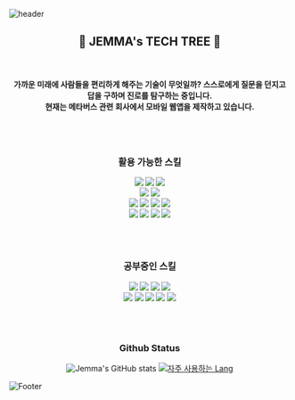 ![header](https://capsule-render.vercel.app/api?type=waving&color=timeGradient&height=300&text=어제와는%20다른%20오늘&animation=fadeIn&fontSize=80)

<h2 align="center"> 🚀 JEMMA's TECH TREE 🚀</h2>

<br>

<h4 align="center"> 가까운 미래에 사람들을 편리하게 해주는 기술이 무엇일까? 스스로에게 질문을 던지고 답을 구하며 진로를 탐구하는 중입니다. <br> 현재는 메타버스 관련 회사에서 모바일 웹앱을 제작하고 있습니다.<h4>


<br>
	
	
	
<br>

<div align="center">
<h3> 활용 가능한 스킬 </h3>
<img src="https://img.shields.io/badge/Flutter-02569B?style=plat&logo=Flutter&logoColor=white"/> 
<img src="https://img.shields.io/badge/Vue-4FC08D?style=plat&logo=vue.js&logoColor=white"/> 
<img src="https://img.shields.io/badge/React-61DAFB?style=plat&logo=React&logoColor=white&"/>
<br>
<img src="https://img.shields.io/badge/Dart-0175C2?style=plat&logo=dart&logoColor=white"/>
<img src="https://img.shields.io/badge/Kotlin-7F52FF?style=plat&logo=Kotlin&logoColor=white"/>
<br>
<img src="https://img.shields.io/badge/JavaScript-F7DF1E?style=plat&logo=javascript&logoColor=white"/>
<img src="https://img.shields.io/badge/TypeScript-3178C6?style=plat&logo=TypeScript&logoColor=white"/>
<img src="https://img.shields.io/badge/Node.js-339933?style=plat&logo=node.js&logoColor=white"/>
<img src="https://img.shields.io/badge/Nest.js-E0234E?style=plat&logo=NestJS&logoColor=white"/>
<br>
<img src="https://img.shields.io/badge/MySQL-4479A1?style=plat&logo=mysql&logoColor=white"/>
<img src="https://img.shields.io/badge/MongoDB-47A248?style=plat&logo=mongoDB&logoColor=white&fontColor=white"/>
<img src="https://img.shields.io/badge/Firebase-FFCA28?style=plat&logo=firebase&logoColor=white"/>
<img src="https://img.shields.io/badge/Github-181717?style=plat&logo=github&logoColor=white"/>


<br><br>

<h3> 공부중인 스킬 </h3>
<img src="https://img.shields.io/badge/Python-FECC00?style=plat&logo=python&logoColor=white"/>
<img src="https://img.shields.io/badge/django-092E20?style=plat&logo=django&logoColor=white&fontColor=white"/>
<img src="https://img.shields.io/badge/TensorFlow-FF6F00?style=plat&logo=tensorflow&logoColor=white&fontColor=white"/>
<img src="https://img.shields.io/badge/PyTorch-EE4C2C?style=plat&logo=PyTorch&logoColor=white&fontColor=white"/>
<br>
<img src="https://img.shields.io/badge/Swift-F05138?style=plat&logo=swift&logoColor=white&fontColor=white"/>
<img src="https://img.shields.io/badge/AWS-FF9900?style=plat&logo=AmazonAWS&logoColor=white&fontColor=white"/>
<img src="https://img.shields.io/badge/Docker-2496ED?style=plat&logo=docker&logoColor=white&fontColor=white"/>
<img src="https://img.shields.io/badge/Kubernetes-326CE5?style=plat&logo=kubernetes&logoColor=white&fontColor=white"/>
<img src="https://img.shields.io/badge/Java-007396?style=plat&logo=java&logoColor=white"/>

</div>

<br><br>


<h3 align="center">Github Status</h3>

<div align="center">
	
![Jemma's GitHub stats](https://github-readme-stats.vercel.app/api?username=ejayjeon&show_icons=true&theme=merko)
	[![자주 사용하는 Lang](https://github-readme-stats.vercel.app/api/top-langs/?username=ejayjeon&layout=compact&theme=merko&card_width=300)](https://github.com/anuraghazra/github-readme-stats)
</div>
  
  
  


	
![Footer](https://capsule-render.vercel.app/api?type=waving&color=timeGradient&height=200&animation=fadeIn&fontSize=80&section=footer)
